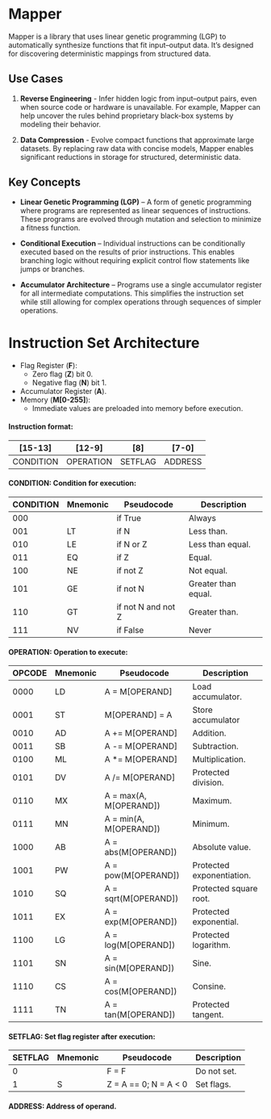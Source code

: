 # Mapper

Mapper is a library that uses linear genetic programming (LGP) to automatically synthesize functions that fit input–output data. It’s designed for discovering deterministic mappings from structured data.

## Use Cases

1. **Reverse Engineering** - Infer hidden logic from input–output pairs, even when source code or hardware is unavailable. For example, Mapper can help uncover the rules behind proprietary black-box systems by modeling their behavior.

2. **Data Compression** - Evolve compact functions that approximate large datasets. By replacing raw data with concise models, Mapper enables significant reductions in storage for structured, deterministic data.

## Key Concepts

- **Linear Genetic Programming (LGP)** – A form of genetic programming where programs are represented as linear sequences of instructions. These programs are evolved through mutation and selection to minimize a fitness function.

- **Conditional Execution** – Individual instructions can be conditionally executed based on the results of prior instructions. This enables branching logic without requiring explicit control flow statements like jumps or branches.

- **Accumulator Architecture** – Programs use a single accumulator register for all intermediate computations. This simplifies the instruction set while still allowing for complex operations through sequences of simpler operations.




# Instruction Set Architecture

- Flag Register (**F**):
  + Zero flag (**Z**) bit 0.
  + Negative flag (**N**) bit 1.
- Accumulator Register (**A**).
- Memory (**M[0-255]**):
  + Immediate values are preloaded into memory before execution.

#### Instruction format:

|[15-13]  |[12-9]   |[8]    |[7-0]  |
|---------|---------|-------|-------|
|CONDITION|OPERATION|SETFLAG|ADDRESS|

#### CONDITION: Condition for execution:

|CONDITION|Mnemonic|Pseudocode            |Description        |
|---------|--------|----------------------|-------------------|
|000      |        |if True               |Always             |
|001      |LT      |if N                  |Less than.         |
|010      |LE      |if N or Z             |Less than equal.   |
|011      |EQ      |if Z                  |Equal.             |
|100      |NE      |if not Z              |Not equal.         |
|101      |GE      |if not N              |Greater than equal.|
|110      |GT      |if not N and not Z    |Greater than.      |
|111      |NV      |if False              |Never              |

#### OPERATION: Operation to execute:

|OPCODE|Mnemonic|Pseudocode            |Description              |
|------|--------|----------------------|-------------------------|
|0000  |LD      |A = M[OPERAND]        |Load accumulator.        |
|0001  |ST      |M[OPERAND] = A        |Store accumulator        |
|0010  |AD      |A += M[OPERAND]       |Addition.                |
|0011  |SB      |A -= M[OPERAND]       |Subtraction.             |
|0100  |ML      |A *= M[OPERAND]       |Multiplication.          |
|0101  |DV      |A /= M[OPERAND]       |Protected division.      |
|0110  |MX      |A = max(A, M[OPERAND])|Maximum.                 |
|0111  |MN      |A = min(A, M[OPERAND])|Minimum.                 |
|1000  |AB      |A = abs(M[OPERAND])   |Absolute value.          |
|1001  |PW      |A = pow(M[OPERAND])   |Protected exponentiation.|
|1010  |SQ      |A = sqrt(M[OPERAND])  |Protected square root.   |
|1011  |EX      |A = exp(M[OPERAND])   |Protected exponential.   |
|1100  |LG      |A = log(M[OPERAND])   |Protected logarithm.     |
|1101  |SN      |A = sin(M[OPERAND])   |Sine.                    |
|1110  |CS      |A = cos(M[OPERAND])   |Consine.                 |
|1111  |TN      |A = tan(M[OPERAND])   |Protected tangent.       |

#### SETFLAG: Set flag register after execution:

|SETFLAG|Mnemonic|Pseudocode            |Description|
|-------|--------|----------------------|-----------|
|0      |        |F = F                 |Do not set.|
|1      |S       |Z = A == 0; N = A < 0 |Set flags. |

#### ADDRESS: Address of operand.
